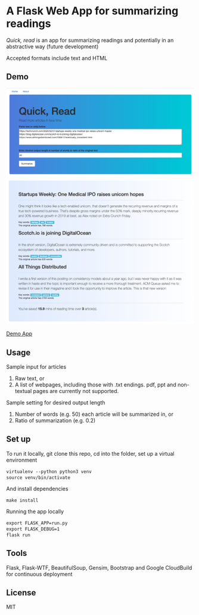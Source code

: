 # A Flask Web App for summarizing readings

_Quick, read_ is an app for summarizing readings and potentially in an abstractive way (future development)

Accepted formats include text and HTML

## Demo

<img src="app/static/flaskapp_screenshot1.png" alt='screenshot1'>
<img src="app/static/flaskapp_screenshot2.png" alt='screenshot2'>

[Demo App](https://flask-266401.appspot.com/)

## Usage

Sample input for articles

1. Raw text, or
2. A list of webpages, including those with .txt endings. pdf, ppt and non-textual pages are currently not supported.

Sample setting for desired output length

1. Number of words (e.g. 50) each article will be summarized in, or
2. Ratio of summarization (e.g. 0.2)

## Set up

To run it locally, git clone this repo, cd into the folder, set up a virtual environment

```
virtualenv --python python3 venv
source venv/bin/activate
```

And install dependencies

```
make install
```

Running the app locally

```
export FLASK_APP=run.py
export FLASK_DEBUG=1
flask run
```

## Tools

Flask, Flask-WTF, BeautifulSoup, Gensim, Bootstrap and Google CloudBuild for continuous deployment

## License

MIT
